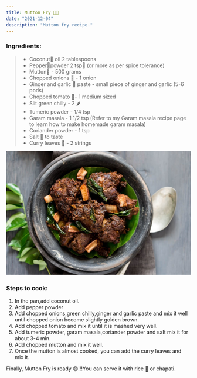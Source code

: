 ```yaml
---
title: Mutton Fry 👩‍🍳
date: "2021-12-04"
description: "Mutton fry recipe."
---
```


### Ingredients:

> - Coconut🥥 oil 2 tablespoons
> - Pepper🧂powder 2 tsp🥄 (or more as per spice tolerance)
> - Mutton🐐 - 500 grams
> - Chopped onions 🧅 - 1 onion
> - Ginger and garlic 🧄 paste - small piece of ginger and garlic (5-6 pods)
> - Chopped tomato 🍅- 1 medium sized
> - Slit green chilly - 2 🌶️
> - Tumeric powder - 1/4 tsp
> - Garam masala - 1 1/2 tsp (Refer to my Garam masala recipe page to learn how to make homemade garam masala)
> - Coriander powder - 1 tsp
> - Salt 🧂 to taste
> - Curry leaves 🍃 - 2 strings

![Mutton Curry](./Mutton_Fry.jpg)

### Steps to cook:

1. In the pan,add coconut oil.
2. Add pepper powder
3. Add chopped onions,green chilly,ginger and garlic paste and mix it well until chopped onion become slightly golden brown.
4. Add chopped tomato and mix it until it is mashed very well.
5. Add tumeric powder, garam masala,coriander powder and salt mix it for about 3-4 min.
6. Add chopped mutton and mix it well.
7. Once the mutton is almost cooked, you can add the curry leaves and mix it.

Finally, Mutton Fry is ready 😊!!!You can serve it with rice 🍚 or chapati.
